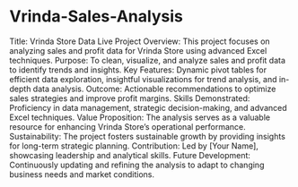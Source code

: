# Vrinda-Sales-Analysis
Title: Vrinda Store Data Live
Project Overview: This project focuses on analyzing sales and profit data for Vrinda Store using advanced Excel techniques.
Purpose: To clean, visualize, and analyze sales and profit data to identify trends and insights.
Key Features: Dynamic pivot tables for efficient data exploration, insightful visualizations for trend analysis, and in-depth data analysis.
Outcome: Actionable recommendations to optimize sales strategies and improve profit margins.
Skills Demonstrated: Proficiency in data management, strategic decision-making, and advanced Excel techniques.
Value Proposition: The analysis serves as a valuable resource for enhancing Vrinda Store’s operational performance.
Sustainability: The project fosters sustainable growth by providing insights for long-term strategic planning.
Contribution: Led by [Your Name], showcasing leadership and analytical skills.
Future Development: Continuously updating and refining the analysis to adapt to changing business needs and market conditions.
